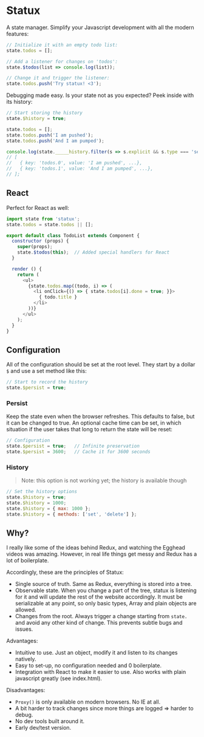 # Statux

A state manager. Simplify your Javascript development with all the modern features:

```js
// Initialize it with an empty todo list:
state.todos = [];

// Add a listener for changes on 'todos':
state.$todos(list => console.log(list));

// Change it and trigger the listener:
state.todos.push('Try statux! <3');
```


Debugging made easy. Is your state not as you expected? Peek inside with its history:

```js
// Start storing the history
state.$history = true;

state.todos = [];
state.todos.push('I am pushed');
state.todos.push('And I am pumped');

console.log(state._____history.filter(s => s.explicit && s.type === 'set').slice(10));
// [
//   { key: 'todos.0', value: 'I am pushed', ...},
//   { key: 'todos.1', value: 'And I am pumped', ...},
// ];
```



## React

Perfect for React as well:

```js
import state from 'statux';
state.todos = state.todos || [];

export default class TodoList extends Component {
  constructor (props) {
    super(props);
    state.$todos(this);  // Added special handlers for React
  }

  render () {
    return (
      <ul>
        {state.todos.map((todo, i) => (
          <li onClick={() => { state.todos[i].done = true; }}>
            { todo.title }
          </li>
        ))}
      </ul>
    );
  }
}
```


## Configuration

All of the configuration should be set at the root level. They start by a dollar `$` and use a set method like this:

```js
// Start to record the history
state.$persist = true;
```



### Persist

Keep the state even when the browser refreshes. This defaults to false, but it can be changed to true. An optional cache time can be set, in which situation if the user takes that long to return the state will be reset:

```js
// Configuration
state.$persist = true;   // Infinite preservation
state.$persist = 3600;   // Cache it for 3600 seconds
```



### History

> Note: this option is not working yet; the history is available though

```js
// Set the history options
state.$history = true;
state.$history = 1000;
state.$history = { max: 1000 };
state.$history = { methods: ['set', 'delete'] };
```



## Why?

I really like some of the ideas behind Redux, and watching the Egghead videos was amazing. However, in real life things get messy and Redux has a lot of boilerplate.

Accordingly, these are the principles of Statux:

- Single source of truth. Same as Redux, everything is stored into a tree.
- Observable state. When you change a part of the tree, statux is listening for it and will update the rest of the website accordingly. It must be serializable at any point, so only basic types, Array and plain objects are allowed.
- Changes from the root. Always trigger a change starting from `state.` and avoid any other kind of change. This prevents subtle bugs and issues.

Advantages:

- Intuitive to use. Just an object, modify it and listen to its changes natively.
- Easy to set-up, no configuration needed and 0 boilerplate.
- Integration with React to make it easier to use. Also works with plain javascript greatly (see index.html).

Disadvantages:

- `Proxy()` is only available on modern browsers. No IE at all.
- A bit harder to track changes since more things are logged => harder to debug.
- No dev tools built around it.
- Early dev/test version.
